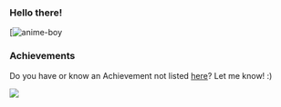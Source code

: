 ### Hello there!

[![anime-boy](https://user-images.githubusercontent.com/94916220/178528746-a47659d9-d5d6-40be-82fa-161c6736f9f7.gif)

### Achievements

Do you have or know an Achievement not listed [here](https://github.com/Schweinepriester/github-profile-achievements#achievements)? Let me know! :)

![](https://komarev.com/ghpvc/?username=Schweinepriester)

<!--
**Schweinepriester/Schweinepriester** is a ✨ _special_ ✨ repository because its `README.md` (this file) appears on your GitHub profile.

Here are some ideas to get you started:

- 🔭 I’m currently working on ...
- 🌱 I’m currently learning ...
- 👯 I’m looking to collaborate on ...
- 🤔 I’m looking for help with ...
- 💬 Ask me about ...
- 📫 How to reach me: ...
- 😄 Pronouns: ...
- ⚡ Fun fact: ...
-->
